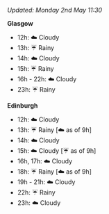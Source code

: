 *Updated: Monday 2nd May 11:30*

**Glasgow**

* 12h: :cloud: Cloudy
* 13h: :umbrella: Rainy
* 14h: :cloud: Cloudy
* 15h: :umbrella: Rainy
* 16h - 22h: :cloud: Cloudy
* 23h: :umbrella: Rainy

**Edinburgh**

* 12h: :cloud: Cloudy
* 13h: :umbrella: Rainy [:cloud: as of 9h]
* 14h: :cloud: Cloudy
* 15h: :cloud: Cloudy [:umbrella: as of 9h]
* 16h, 17h: :cloud: Cloudy
* 18h: :umbrella: Rainy [:cloud: as of 9h]
* 19h - 21h: :cloud: Cloudy
* 22h: :umbrella: Rainy
* 23h: :cloud: Cloudy
